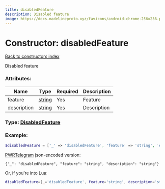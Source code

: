 ```yaml
---
title: disabledFeature
description: Disabled feature
image: https://docs.madelineproto.xyz/favicons/android-chrome-256x256.png
---
```

# Constructor: disabledFeature  
[Back to constructors index](index.md)



Disabled feature

### Attributes:

| Name     |    Type       | Required | Description |
|----------|---------------|----------|-------------|
|feature|[string](../types/string.md) | Yes|Feature|
|description|[string](../types/string.md) | Yes|Description|



### Type: [DisabledFeature](../types/DisabledFeature.md)


### Example:

```php
$disabledFeature = ['_' => 'disabledFeature', 'feature' => 'string', 'description' => 'string'];
```  

[PWRTelegram](https://pwrtelegram.xyz) json-encoded version:

```
{"_": "disabledFeature", "feature": "string", "description": "string"}
```


Or, if you're into Lua:

```lua
disabledFeature={_='disabledFeature', feature='string', description='string'}

```


